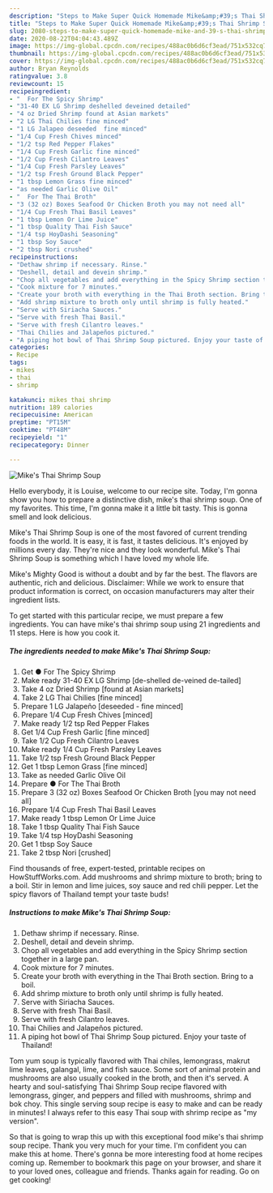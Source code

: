 ```yaml
---
description: "Steps to Make Super Quick Homemade Mike&amp;#39;s Thai Shrimp Soup"
title: "Steps to Make Super Quick Homemade Mike&amp;#39;s Thai Shrimp Soup"
slug: 2080-steps-to-make-super-quick-homemade-mike-and-39-s-thai-shrimp-soup
date: 2020-08-22T04:04:43.489Z
image: https://img-global.cpcdn.com/recipes/488ac0b6d6cf3ead/751x532cq70/mikes-thai-shrimp-soup-recipe-main-photo.jpg
thumbnail: https://img-global.cpcdn.com/recipes/488ac0b6d6cf3ead/751x532cq70/mikes-thai-shrimp-soup-recipe-main-photo.jpg
cover: https://img-global.cpcdn.com/recipes/488ac0b6d6cf3ead/751x532cq70/mikes-thai-shrimp-soup-recipe-main-photo.jpg
author: Bryan Reynolds
ratingvalue: 3.8
reviewcount: 15
recipeingredient:
- "  For The Spicy Shrimp"
- "31-40 EX LG Shrimp deshelled deveined detailed"
- "4 oz Dried Shrimp found at Asian markets"
- "2 LG Thai Chilies fine minced"
- "1 LG Jalapeo deseeded  fine minced"
- "1/4 Cup Fresh Chives minced"
- "1/2 tsp Red Pepper Flakes"
- "1/4 Cup Fresh Garlic fine minced"
- "1/2 Cup Fresh Cilantro Leaves"
- "1/4 Cup Fresh Parsley Leaves"
- "1/2 tsp Fresh Ground Black Pepper"
- "1 tbsp Lemon Grass fine minced"
- "as needed Garlic Olive Oil"
- "  For The Thai Broth"
- "3 (32 oz) Boxes Seafood Or Chicken Broth you may not need all"
- "1/4 Cup Fresh Thai Basil Leaves"
- "1 tbsp Lemon Or Lime Juice"
- "1 tbsp Quality Thai Fish Sauce"
- "1/4 tsp HoyDashi Seasoning"
- "1 tbsp Soy Sauce"
- "2 tbsp Nori crushed"
recipeinstructions:
- "Dethaw shrimp if necessary. Rinse."
- "Deshell, detail and devein shrimp."
- "Chop all vegetables and add everything in the Spicy Shrimp section together in a large pan."
- "Cook mixture for 7 minutes."
- "Create your broth with everything in the Thai Broth section. Bring to a boil."
- "Add shrimp mixture to broth only until shrimp is fully heated."
- "Serve with Siriacha Sauces."
- "Serve with fresh Thai Basil."
- "Serve with fresh Cilantro leaves."
- "Thai Chilies and Jalapeños pictured."
- "A piping hot bowl of Thai Shrimp Soup pictured. Enjoy your taste of Thailand!"
categories:
- Recipe
tags:
- mikes
- thai
- shrimp

katakunci: mikes thai shrimp 
nutrition: 189 calories
recipecuisine: American
preptime: "PT15M"
cooktime: "PT48M"
recipeyield: "1"
recipecategory: Dinner

---
```



![Mike&#39;s Thai Shrimp Soup](https://img-global.cpcdn.com/recipes/488ac0b6d6cf3ead/751x532cq70/mikes-thai-shrimp-soup-recipe-main-photo.jpg)

Hello everybody, it is Louise, welcome to our recipe site. Today, I'm gonna show you how to prepare a distinctive dish, mike&#39;s thai shrimp soup. One of my favorites. This time, I'm gonna make it a little bit tasty. This is gonna smell and look delicious.

Mike&#39;s Thai Shrimp Soup is one of the most favored of current trending foods in the world. It is easy, it is fast, it tastes delicious. It's enjoyed by millions every day. They're nice and they look wonderful. Mike&#39;s Thai Shrimp Soup is something which I have loved my whole life.

Mike&#39;s Mighty Good is without a doubt and by far the best. The flavors are authentic, rich and delicious. Disclaimer: While we work to ensure that product information is correct, on occasion manufacturers may alter their ingredient lists.


To get started with this particular recipe, we must prepare a few ingredients. You can have mike&#39;s thai shrimp soup using 21 ingredients and 11 steps. Here is how you cook it.

<!--inarticleads1-->

##### The ingredients needed to make Mike&#39;s Thai Shrimp Soup:

1. Get  ● For The Spicy Shrimp
1. Make ready 31-40 EX LG Shrimp [de-shelled de-veined de-tailed]
1. Take 4 oz Dried Shrimp [found at Asian markets]
1. Take 2 LG Thai Chilies [fine minced]
1. Prepare 1 LG Jalapeño [deseeded - fine minced]
1. Prepare 1/4 Cup Fresh Chives [minced]
1. Make ready 1/2 tsp Red Pepper Flakes
1. Get 1/4 Cup Fresh Garlic [fine minced]
1. Take 1/2 Cup Fresh Cilantro Leaves
1. Make ready 1/4 Cup Fresh Parsley Leaves
1. Take 1/2 tsp Fresh Ground Black Pepper
1. Get 1 tbsp Lemon Grass [fine minced]
1. Take as needed Garlic Olive Oil
1. Prepare  ● For The Thai Broth
1. Prepare 3 (32 oz) Boxes Seafood Or Chicken Broth [you may not need all]
1. Prepare 1/4 Cup Fresh Thai Basil Leaves
1. Make ready 1 tbsp Lemon Or Lime Juice
1. Take 1 tbsp Quality Thai Fish Sauce
1. Take 1/4 tsp HoyDashi Seasoning
1. Get 1 tbsp Soy Sauce
1. Take 2 tbsp Nori [crushed]


Find thousands of free, expert-tested, printable recipes on HowStuffWorks.com. Add mushrooms and shrimp mixture to broth; bring to a boil. Stir in lemon and lime juices, soy sauce and red chili pepper. Let the spicy flavors of Thailand tempt your taste buds! 

<!--inarticleads2-->

##### Instructions to make Mike&#39;s Thai Shrimp Soup:

1. Dethaw shrimp if necessary. Rinse.
1. Deshell, detail and devein shrimp.
1. Chop all vegetables and add everything in the Spicy Shrimp section together in a large pan.
1. Cook mixture for 7 minutes.
1. Create your broth with everything in the Thai Broth section. Bring to a boil.
1. Add shrimp mixture to broth only until shrimp is fully heated.
1. Serve with Siriacha Sauces.
1. Serve with fresh Thai Basil.
1. Serve with fresh Cilantro leaves.
1. Thai Chilies and Jalapeños pictured.
1. A piping hot bowl of Thai Shrimp Soup pictured. Enjoy your taste of Thailand!


Tom yum soup is typically flavored with Thai chiles, lemongrass, makrut lime leaves, galangal, lime, and fish sauce. Some sort of animal protein and mushrooms are also usually cooked in the broth, and then it&#39;s served. A hearty and soul-satisfying Thai Shrimp Soup recipe flavored with lemongrass, ginger, and peppers and filled with mushrooms, shrimp and bok choy. This single serving soup recipe is easy to make and can be ready in minutes! I always refer to this easy Thai soup with shrimp recipe as &#34;my version&#34;. 

So that is going to wrap this up with this exceptional food mike&#39;s thai shrimp soup recipe. Thank you very much for your time. I'm confident you can make this at home. There's gonna be more interesting food at home recipes coming up. Remember to bookmark this page on your browser, and share it to your loved ones, colleague and friends. Thanks again for reading. Go on get cooking!
